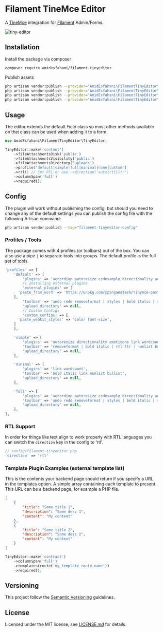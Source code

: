 # Filament TineMce Editor

A [TineMce](https://www.tiny.cloud/) integration for [Filament](https://filamentphp.com/) Admin/Forms.

![tiny-editor](images/filament-tinyeditor.jpg?raw=true)

## Installation

Install the package via composer

```bash
composer require amidesfahani/filament-tinyeditor
```

Publish assets

```bash
php artisan vendor:publish --provider="AmidEsfahani\FilamentTinyEditor\TinyeditorServiceProvider"
php artisan vendor:publish --provider="AmidEsfahani\FilamentTinyEditor\TinyeditorServiceProvider" --tag="config"
php artisan vendor:publish --provider="AmidEsfahani\FilamentTinyEditor\TinyeditorServiceProvider" --tag="views"
php artisan vendor:publish --provider="AmidEsfahani\FilamentTinyEditor\TinyeditorServiceProvider" --tag="public"
```

## Usage

The editor extends the default Field class so most other methods available on that class can be used when adding it to a form.

```php
use AmidEsfahani\FilamentTinyEditor\TinyEditor;

TinyEditor::make('content')
	->fileAttachmentsDisk('public')
	->fileAttachmentsVisibility('public')
	->fileAttachmentsDirectory('uploads')
    ->profile('default|simple|full|minimal|none|custom')
	->rtl() // Set RTL or use ->direction('auto|rtl|ltr')
	->columnSpan('full')
    ->required();
```

## Config

The plugin will work without publishing the config, but should you need to change any of the default settings you can publish the config file with the following Artisan command:

```bash
php artisan vendor:publish --tag="filament-tinyeditor-config"
```

### Profiles / Tools

The package comes with 4 profiles (or toolbars) out of the box. You can also use a pipe `|` to separate tools into groups. The default profile is the full set of tools.

```php
'profiles' => [
    'default' => [
		'plugins' => 'accordion autoresize codesample directionality advlist link image lists preview pagebreak searchreplace wordcount code fullscreen insertdatetime media table emoticons',
		// Installing external plugins
		'external_plugins' => [
      'paste_from_word' => 'https://unpkg.com/@pangaeatech/tinymce-paste-from-word-plugin@latest/index.js'
    ],
		'toolbar' => 'undo redo removeformat | styles | bold italic | rtl ltr | alignjustify alignright aligncenter alignleft | numlist bullist outdent indent | forecolor backcolor | blockquote table toc hr | image link media codesample emoticons | wordcount fullscreen',
		'upload_directory' => null,
		// Custom Configs
		'custom_configs' => [
      'paste_webkit_styles' => 'color font-size',
    ]
	],

	'simple' => [
		'plugins' => 'autoresize directionality emoticons link wordcount',
		'toolbar' => 'removeformat | bold italic | rtl ltr | numlist bullist | link emoticons',
		'upload_directory' => null,
	],

	'minimal' => [
		'plugins' => 'link wordcount',
		'toolbar' => 'bold italic link numlist bullist',
		'upload_directory' => null,
	],

	'full' => [
		'plugins' => 'accordion autoresize codesample directionality advlist autolink link image lists charmap preview anchor pagebreak searchreplace wordcount visualblocks visualchars code fullscreen insertdatetime media table emoticons template help',
		'toolbar' => 'undo redo removeformat | styles | bold italic | rtl ltr | alignjustify alignright aligncenter alignleft | numlist bullist outdent indent accordion | forecolor backcolor | blockquote table toc hr | image link anchor media codesample emoticons | visualblocks print preview wordcount fullscreen help',
		'upload_directory' => null,
	],
],
```

### RTL Support

In order for things like text align to work properly with RTL languages you
can switch the `direction` key in the config to 'rtl'.

```php
// config/filament-tinyeditor.php
'direction' => 'rtl'
```

### Template Plugin Examples (external template list)

This is the contents your backend page should return if you specify a URL in the templates option. A simple array containing each template to present. This URL can be a backend page, for example a PHP file.

```json
[
	{
		"title": "Some title 1",
		"description": "Some desc 1",
		"content": "My content"
	},
	{
		"title": "Some title 2",
		"description": "Some desc 2",
		"content": "My content"
	}
]
```

```php
TinyEditor::make('contract')
	->columnSpan('full')
	->templates(route('my_template_route_name'))
    ->required();
```

## Versioning

This project follow the [Semantic Versioning](https://semver.org/) guidelines.

## License

Licensed under the MIT license, see [LICENSE.md](LICENSE.md) for details.
